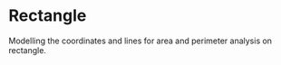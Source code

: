 Rectangle
=========

Modelling the coordinates and lines for area and perimeter analysis on rectangle.
